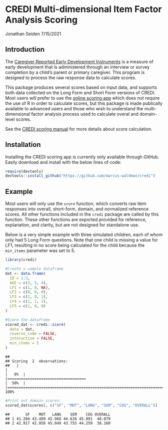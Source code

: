 CREDI Multi-dimensional Item Factor Analysis Scoring
================
Jonathan Seiden
7/15/2021

## Introduction

The [Caregiver Reported Early Development
Instruments](https://credi.gse.harvard.edu/) is a measure of early
development that is administered through an interview or survey
completion by a child’s parent or primary caregiver. This program is
designed to process the raw response data to calculate scores.

This package produces several scores based on input data, and supports
both data collected on the Long Form and Short Form versions of CREDI.
Most users will prefer to use the [online scoring
app](https://credi.shinyapps.io/Scoring_App) which does not require the
use of R in order to calculate scores, but this package is made
publically available to advanced users and those who wish to understand
the multi-dimensional factor analysis process used to calculate overal
and domain-level scores.

See the [CREDI scoring
manual](https://projects.iq.harvard.edu/files/credi/files/credi-scoring-manual-8-jun-20181.pdf)
for more details about score calculation.

## Installation

Installing the CREDI scoring app is currently only available through
GitHub. Easily download and install with the below lines of code:

``` r
require(devtools)
devtools::install_github("https://github.com/marcus-waldman/credi")
```

## Example

Most users will only use the `score` function, which converts raw item
responses into overall, short-form, domain, and normalized reference
scores. All other functions included in the `credi` package are called
by this function. These other functions are exported provided for
reference, explanation, and clarity, but are not designed for standalone
use.

Below is a very simple example with three simulated children, each of
whom only had 5 Long Form questions. Note that one child is missing a
value for LF1, resulting in no score being calculated for the child
because the `min_items` parameter was set to 5.

``` r
library(credi)

#Create a sample dataframe
dat <- data.frame(
  ID = 1:3,
  AGE = c(3, 5, 4),
  LF1 = c(1, 0, NA),
  LF2 = c(0, 0, 0),
  LF3 = c(1, 0, 1),
  LF4 = c(1, 1, 1),
  LF5 = c(1, 0, 0)
)

#Score the dataframe
scored_dat <- credi::score(
  data = dat,
  reverse_code = FALSE,
  interactive = FALSE,
  min_items = 5
)
```

    ## 
    ## Scoring  2  observations:
    ##   |                                                                              |                                                                      |   0%  |                                                                              |===================================                                   |  50%  |                                                                              |======================================================================| 100%

``` r
#Print out domain scores:
scored_dat$scores[, c("SF", "MOT", "LANG", "SEM", "COG", "OVERALL")]
```

    ##       SF    MOT   LANG    SEM    COG OVERALL
    ## 1 41.204 43.489 45.968 44.626 45.091  40.079
    ## 2 42.917 42.058 45.049 43.755 44.250  38.160
